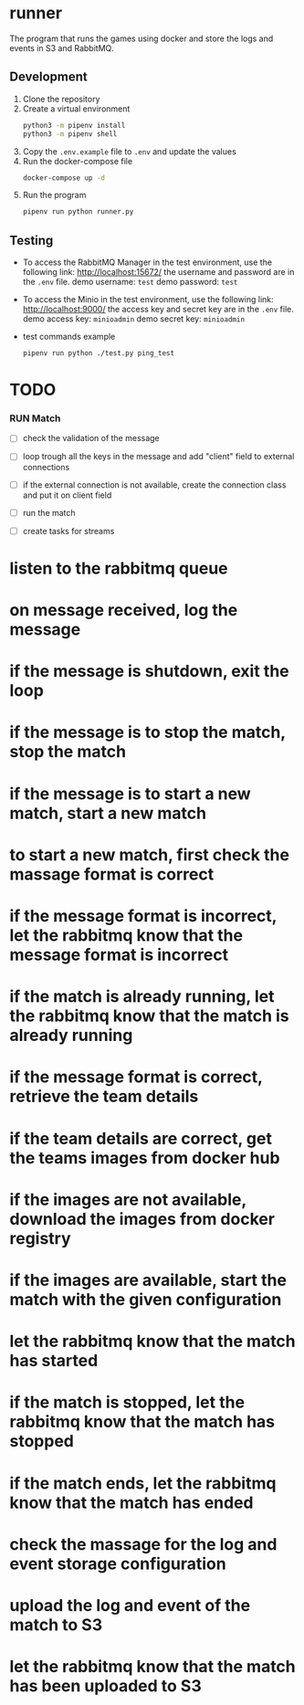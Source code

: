 # runner
The program that runs the games using docker and store the logs and events in S3 and RabbitMQ.


## Development

1. Clone the repository
2. Create a virtual environment
    ```bash
    python3 -m pipenv install
    python3 -m pipenv shell
    ```
3. Copy the `.env.example` file to `.env` and update the values
4. Run the docker-compose file
    ```bash
    docker-compose up -d
    ```
5. Run the program
    ```bash
    pipenv run python runner.py
    ```


## Testing

* To access the RabbitMQ Manager in the test environment, use the following link:
    [http://localhost:15672/](http://localhost:15672/)
    the username and password are in the `.env` file.
    demo username: `test`
    demo password: `test`

* To access the Minio in the test environment, use the following link:
    [http://localhost:9000/](http://localhost:9000/)
    the access key and secret key are in the `.env` file.
    demo access key: `minioadmin`
    demo secret key: `minioadmin`


* test commands example
    ```bash
    pipenv run python ./test.py ping_test
    ```




# TODO

### RUN Match
- [ ] check the validation of the message
- [ ] loop trough all the keys in the message and add "client" field to external connections
- [ ] if the external connection is not available, create the connection class and put it on client field
- [ ] run the match
- [ ] create tasks for streams





# listen to the rabbitmq queue
# on message received, log the message
# if the message is shutdown, exit the loop
# if the message is to stop the match, stop the match
# if the message is to start a new match, start a new match
# to start a new match, first check the massage format is correct
# if the message format is incorrect, let the rabbitmq know that the message format is incorrect
# if the match is already running, let the rabbitmq know that the match is already running
# if the message format is correct, retrieve the team details
# if the team details are correct, get the teams images from docker hub
# if the images are not available, download the images from docker registry
# if the images are available, start the match with the given configuration
# let the rabbitmq know that the match has started
# if the match is stopped, let the rabbitmq know that the match has stopped
# if the match ends, let the rabbitmq know that the match has ended
# check the massage for the log and event storage configuration
# upload the log and event of the match to S3
# let the rabbitmq know that the match has been uploaded to S3



